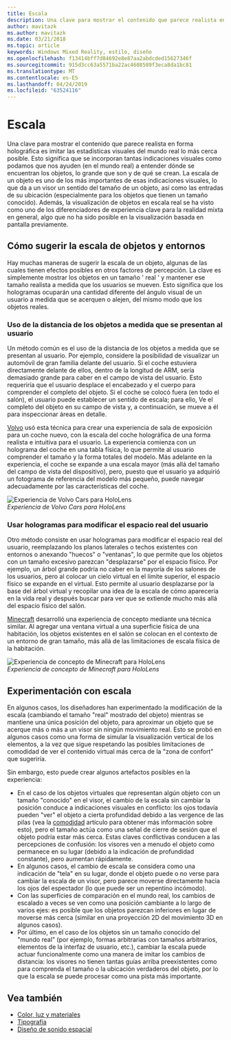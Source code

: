 ```yaml
---
title: Escala
description: Una clave para mostrar el contenido que parece realista en forma holográfica es imitar las estadísticas visuales del mundo real lo más cerca posible.
author: mavitazk
ms.author: mavitazk
ms.date: 03/21/2018
ms.topic: article
keywords: Windows Mixed Reality, estilo, diseño
ms.openlocfilehash: f13414bff7d84692e8e87aa2abdcded15627346f
ms.sourcegitcommit: 915d3cc63a5571ba22ac4608589f3eca8da1bc81
ms.translationtype: MT
ms.contentlocale: es-ES
ms.lasthandoff: 04/24/2019
ms.locfileid: "63524116"
---
```

# <a name="scale"></a>Escala

Una clave para mostrar el contenido que parece realista en forma holográfica es imitar las estadísticas visuales del mundo real lo más cerca posible. Esto significa que se incorporan tantas indicaciones visuales como podamos que nos ayuden (en el mundo real) a entender dónde se encuentran los objetos, lo grande que son y de qué se crean. La escala de un objeto es uno de los más importantes de esas indicaciones visuales, lo que da a un visor un sentido del tamaño de un objeto, así como las entradas de su ubicación (especialmente para los objetos que tienen un tamaño conocido). Además, la visualización de objetos en escala real se ha visto como uno de los diferenciadores de experiencia clave para la realidad mixta en general, algo que no ha sido posible en la visualización basada en pantalla previamente.

## <a name="how-to-suggest-the-scale-of-objects-and-environments"></a>Cómo sugerir la escala de objetos y entornos

Hay muchas maneras de sugerir la escala de un objeto, algunas de las cuales tienen efectos posibles en otros factores de percepción. La clave es simplemente mostrar los objetos en un tamaño ' real ' y mantener ese tamaño realista a medida que los usuarios se mueven. Esto significa que los hologramas ocuparán una cantidad diferente del ángulo visual de un usuario a medida que se acerquen o alejen, del mismo modo que los objetos reales.

### <a name="utilize-the-distance-of-objects-as-they-are-presented-to-the-user"></a>Uso de la distancia de los objetos a medida que se presentan al usuario

Un método común es el uso de la distancia de los objetos a medida que se presentan al usuario. Por ejemplo, considere la posibilidad de visualizar un automóvil de gran familia delante del usuario. Si el coche estuviera directamente delante de ellos, dentro de la longitud de ARM, sería demasiado grande para caber en el campo de vista del usuario. Esto requeriría que el usuario desplace el encabezado y el cuerpo para comprender el completo del objeto. Si el coche se colocó fuera (en todo el salón), el usuario puede establecer un sentido de escala; para ello, Ve el completo del objeto en su campo de vista y, a continuación, se mueve a él para inspeccionar áreas en detalle.

[Volvo](https://www.youtube.com/watch?v=DilzwF90vec) usó esta técnica para crear una experiencia de sala de exposición para un coche nuevo, con la escala del coche holográfica de una forma realista e intuitiva para el usuario. La experiencia comienza con un holograma del coche en una tabla física, lo que permite al usuario comprender el tamaño y la forma totales del modelo. Más adelante en la experiencia, el coche se expande a una escala mayor (más allá del tamaño del campo de vista del dispositivo), pero, puesto que el usuario ya adquirió un fotograma de referencia del modelo más pequeño, puede navegar adecuadamente por las características del coche.

![Experiencia de Volvo Cars para HoloLens](images/volvo-cars-microsoft-hololens-experience01-640px.jpg)<br>
*Experiencia de Volvo Cars para HoloLens*

### <a name="use-holograms-to-modify-the-users-real-space"></a>Usar hologramas para modificar el espacio real del usuario

Otro método consiste en usar hologramas para modificar el espacio real del usuario, reemplazando los planos laterales o techos existentes con entornos o anexando "huecos" o "ventanas", lo que permite que los objetos con un tamaño excesivo parezcan "desplazarse" por el espacio físico. Por ejemplo, un árbol grande podría no caber en la mayoría de los salones de los usuarios, pero al colocar un cielo virtual en el límite superior, el espacio físico se expande en el virtual. Esto permite al usuario desplazarse por la base del árbol virtual y recopilar una idea de la escala de cómo aparecería en la vida real y después buscar para ver que se extiende mucho más allá del espacio físico del salón.

[Minecraft](https://minecraft.net/) desarrolló una experiencia de concepto mediante una técnica similar. Al agregar una ventana virtual a una superficie física de una habitación, los objetos existentes en el salón se colocan en el contexto de un entorno de gran tamaño, más allá de las limitaciones de escala física de la habitación.

![Experiencia de concepto de Minecraft para HoloLens](images/800px-minecraftwindow-640px.jpg)<br>
*Experiencia de concepto de Minecraft para HoloLens*

## <a name="experimenting-with-scale"></a>Experimentación con escala

En algunos casos, los diseñadores han experimentado la modificación de la escala (cambiando el tamaño "real" mostrado del objeto) mientras se mantiene una única posición del objeto, para aproximar un objeto que se acerque más o más a un visor sin ningún movimiento real. Esto se probó en algunos casos como una forma de simular la visualización vertical de los elementos, a la vez que sigue respetando las posibles limitaciones de comodidad de ver el contenido virtual más cerca de la "zona de confort" que sugeriría.

Sin embargo, esto puede crear algunos artefactos posibles en la experiencia:
* En el caso de los objetos virtuales que representan algún objeto con un tamaño "conocido" en el visor, el cambio de la escala sin cambiar la posición conduce a indicaciones visuales en conflicto: los ojos todavía pueden "ver" el objeto a cierta profundidad debido a las vergence de las pilas (vea la [comodidad](comfort.md) artículo para obtener más información sobre esto), pero el tamaño actúa como una señal de cierre de sesión que el objeto podría estar más cerca. Estas claves conflictivas conducen a las percepciones de confusión: los visores ven a menudo el objeto como permanece en su lugar (debido a la indicación de profundidad constante), pero aumentan rápidamente.
* En algunos casos, el cambio de escala se considera como una indicación de "tela" en su lugar, donde el objeto puede o no verse para cambiar la escala de un visor, pero parece moverse directamente hacia los ojos del espectador (lo que puede ser un repentino incómodo).
* Con las superficies de comparación en el mundo real, los cambios de escalado a veces se ven como una posición cambiante a lo largo de varios ejes: es posible que los objetos parezcan inferiores en lugar de moverse más cerca (similar en una proyección 2D del movimiento 3D en algunos casos).
* Por último, en el caso de los objetos sin un tamaño conocido del "mundo real" (por ejemplo, formas arbitrarias con tamaños arbitrarios, elementos de la interfaz de usuario, etc.), cambiar la escala puede actuar funcionalmente como una manera de imitar los cambios de distancia: los visores no tienen tantas guías arriba preexistentes como para comprenda el tamaño o la ubicación verdaderos del objeto, por lo que la escala se puede procesar como una pista más importante.

## <a name="see-also"></a>Vea también
* [Color, luz y materiales](color,-light-and-materials.md)
* [Tipografía](typography.md)
* [Diseño de sonido espacial](spatial-sound-design.md)
